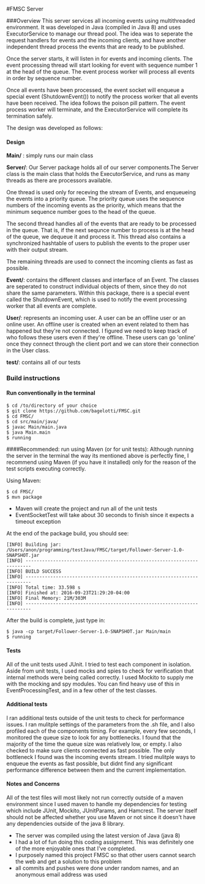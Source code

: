 #FMSC Server

###Overview
This server services all incoming events using multithreaded environment. It was developed in Java (compiled in Java 8) and uses ExecutorService to manage our thread pool. The idea was to seperate the request handlers for events and the incoming clients, and have another independent thread process the events that are ready to be published. 

Once the server starts, it will listen in for events and incoming clients. The event processing thread will start looking for event with sequence number 1 at the head of the queue. The event process worker will process all events in order by sequence number. 

Once all events have been processed, the event socket will enqueue a special event (ShutdownEvent()) to notify the process worker that all events have been received. The idea follows the poison pill pattern. The event process worker will terminate, and the ExecutorService will complete its termination safely.


The design was developed as follows:

#### Design
**Main/** : simply runs our main class

**Server/**: Our Server package holds all of our server components.The Server class is the main class that holds the ExecutorService, and runs as many threads as there are processors available. 

One thread is used only for receving the stream of Events, and enqueueing the events into a priority queue. The priority queue uses the sequence numbers of the incoming events as the priority, which means that the minimum sequence number goes to the head of the queue.

The second thread handles all of the events that are ready to be processed in the queue. That is, if the next sequnce number to process is at the head of the queue, we dequeue it and process it. This thread also contains a synchronized hashtable of users to publish the events to the proper user with their output stream.

The remaining threads are used to connect the incoming clients as fast as possible. 

**Event/**: contains the different classes and interface of an Event. The classes are seperated to construct individual objects of them, since they do not share the same parameters. Within this package, there is a special event called the ShutdownEvent, which is used to notify the event processing worker that all events are complete.

**User/**: represents an incoming user. A user can be an offline user or an online user. An offline user is created when an event related to them has happened but they're not connected. I figured we need to keep track of who follows these users even if they're offline. These users can go 'online' once they connect through the client port and we can store their connection in the User class.

**test/**: contains all of our tests




### Build instructions

#### Run conventionally in the terminal
```
$ cd /to/directory of your choice
$ git clone https://github.com/bagelotti/FMSC.git
$ cd FMSC/
$ cd src/main/java/
$ javac Main/main.java
$ java Main.main
$ running
```



####Recommended: run using Maven (or for unit tests):
Although running the server in the terminal the way its mentioned above is perfectly fine, I recommend using Maven (if you have it installed) only for the reason of the test scripts executing correctly. 

Using Maven:

```
$ cd FMSC/
$ mvn package

```
- Maven will create the project and run all of the unit tests
- EventSocketTest will take about 30 seconds to finish since it expects a timeout exception

At the end of the package build, you should see:
 
```
[INFO] Building jar: /Users/anon/programming/testJava/FMSC/target/Follower-Server-1.0-SNAPSHOT.jar
[INFO] ------------------------------------------------------------------------
[INFO] BUILD SUCCESS
[INFO] ------------------------------------------------------------------------
[INFO] Total time: 33.598 s
[INFO] Finished at: 2016-09-23T21:29:20-04:00
[INFO] Final Memory: 21M/303M
[INFO] ------------------------------------------------------------------------
```
After the build is complete, just type in:

```
$ java -cp target/Follower-Server-1.0-SNAPSHOT.jar Main/main
$ running
```

#### Tests
All of the unit tests used JUnit. I tried to test each component in isolation. Aside from unit tests, I used mocks and spies to check for verification that internal methods were being called correctly. I used Mockito to supply me with the mocking and spy modules. You can find heavy use of this in EventProcessingTest, and in a few other of the test classes.

#### Additional tests
I ran additional tests outside of the unit tests to check for performance issues. I ran mulitple settings of the parameters from the .sh file, and I also profiled each of the components timing. For example, every few seconds, I monitored the queue size to look for any bottlenecks. I found that the majority of the time the queue size was relatively low, or empty. I also checked to make sure clients connected as fast possible. The only bottleneck I found was the incoming events stream. I tried mulitple ways to enqueue the events as fast possible, but didnt find any significant performance difference between them and the current implementation. 

#### Notes and Concerns
All of the test files will most likely not run correctly outside of a maven environment since I used maven to handle my dependencies for testing which include JUnit, Mockito, JUnitParams, and Hamcrest. The server itself should not be affected whether you use Maven or not since it doesn't have any dependencies outside of the java 8 library. 

- The server was compiled using the latest version of Java (java 8)
- I had a lot of fun doing this coding assignment. This was definitely one of the more enjoyable ones that I've completed.
- I purposely named this project FMSC so that other users cannot search the web and get a solution to this problem
- all commits and pushes were done under random names, and an anonymous email address was used
